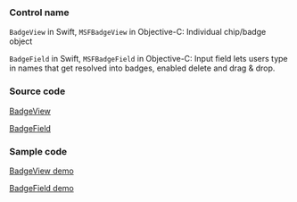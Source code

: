 ### Control name

`BadgeView` in Swift, `MSFBadgeView` in Objective-C: Individual chip/badge object

`BadgeField` in Swift, `MSFBadgeField` in Objective-C: Input field lets users type in names that get resolved into badges, enabled delete and drag & drop.

### Source code

[BadgeView](https://github.com/microsoft/fluentui-apple/blob/main/ios/FluentUI/Badge%20Field/BadgeView.swift)

[BadgeField](https://github.com/microsoft/fluentui-apple/blob/main/ios/FluentUI/Badge%20Field/BadgeField.swift)

### Sample code

[BadgeView demo](https://github.com/microsoft/fluentui-apple/blob/main/ios/FluentUI.Demo/FluentUI.Demo/Demos/BadgeViewDemoController.swift)

[BadgeField demo](https://github.com/microsoft/fluentui-apple/blob/main/ios/FluentUI.Demo/FluentUI.Demo/Demos/BadgeFieldDemoController.swift)
